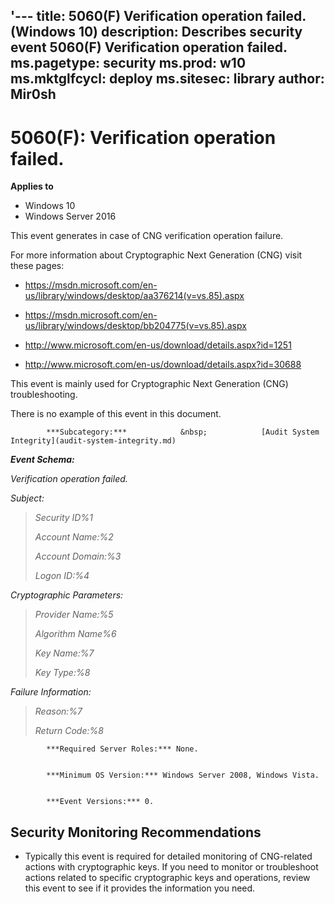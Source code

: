 '--- title: 5060(F) Verification operation failed. (Windows 10) description: Describes security event 5060(F) Verification operation failed.
ms.pagetype: security ms.prod: w10 ms.mktglfcycl: deploy ms.sitesec: library author: Mir0sh
---

# 5060(F): Verification operation failed.

**Applies to**
-   Windows 10
-   Windows Server 2016


This event generates in case of CNG verification operation failure.

For more information about Cryptographic Next Generation (CNG) visit these pages:

-   <https://msdn.microsoft.com/en-us/library/windows/desktop/aa376214(v=vs.85).aspx>

-   <https://msdn.microsoft.com/en-us/library/windows/desktop/bb204775(v=vs.85).aspx>

-   <http://www.microsoft.com/en-us/download/details.aspx?id=1251>

-   <http://www.microsoft.com/en-us/download/details.aspx?id=30688>

This event is mainly used for Cryptographic Next Generation (CNG) troubleshooting.

There is no example of this event in this document.


            ***Subcategory:***            &nbsp;            [Audit System Integrity](audit-system-integrity.md)
          

***Event Schema:***

*Verification operation failed.*

*Subject:*

> *Security ID%1*
>
> *Account Name:%2*
>
> *Account Domain:%3*
>
> *Logon ID:%4*

*Cryptographic Parameters:*

> *Provider Name:%5*
>
> *Algorithm Name%6*
>
> *Key Name:%7*
>
> *Key Type:%8*

*Failure Information:*

> *Reason:%7*
>
> *Return Code:%8*


            ***Required Server Roles:*** None.


            ***Minimum OS Version:*** Windows Server 2008, Windows Vista.


            ***Event Versions:*** 0.

## Security Monitoring Recommendations

-   Typically this event is required for detailed monitoring of CNG-related actions with cryptographic keys. If you need to monitor or troubleshoot actions related to specific cryptographic keys and operations, review this event to see if it provides the information you need.



<!--HONumber=Jun16_HO4-->


